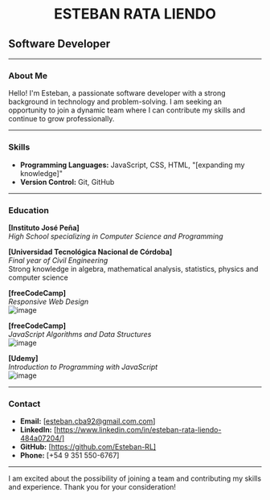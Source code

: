 <h1 align="center"> ESTEBAN RATA LIENDO</h1>

## Software Developer

---

### About Me

Hello! I'm Esteban, a passionate software developer with a strong background in technology and problem-solving. I am seeking an opportunity to join a dynamic team where I can contribute my skills and continue to grow professionally.

---

### Skills

- **Programming Languages:** JavaScript, CSS, HTML, "[expanding my knowledge]"
- **Version Control:** Git, GitHub

---

### Education

**[Instituto José Peña]**  
*High School specializing in Computer Science and Programming*  

**[Universidad Tecnológica Nacional de Córdoba]**  
*Final year of Civil Engineering*  
Strong knowledge in algebra, mathematical analysis, statistics, physics and computer science

**[freeCodeCamp]**  
*Responsive Web Design*  
![image](https://github.com/user-attachments/assets/8cbcf208-aa2f-46ba-99c5-4132710b06a9)


**[freeCodeCamp]**  
*JavaScript Algorithms and Data Structures*  
![image](https://github.com/user-attachments/assets/a259f61d-be49-43d5-948d-c145285c7f1f)


**[Udemy]**  
*Introduction to Programming with JavaScript*  
![image](https://github.com/user-attachments/assets/c3ee2950-33fe-4921-a2a8-5bd39f632f04)

---

### Contact

- **Email:** [esteban.cba92@gmail.com.com]
- **LinkedIn:** [https://www.linkedin.com/in/esteban-rata-liendo-484a07204/]
- **GitHub:** [https://github.com/Esteban-RL]
- **Phone:** [+54 9 351 550-6767]

---

I am excited about the possibility of joining a team and contributing my skills and experience. Thank you for your consideration!
